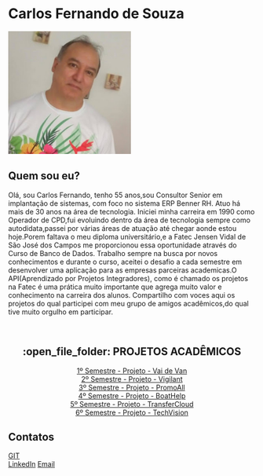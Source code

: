 # Carlos Fernando de Souza

<img src="https://github.com/CarlosSouza87/Portfolio-Fatec/blob/main/vv.jpg" height="250" width="250"/>

## Quem sou eu?

   Olá, sou Carlos Fernando, tenho 55 anos,sou Consultor Senior em implantação de sistemas, com foco no sistema ERP Benner RH.
   Atuo há mais de 30 anos na área de tecnologia.
   Iniciei minha carreira em 1990 como Operador de CPD,fui evoluindo dentro da área de tecnologia sempre como autodidata,passei por 
   várias áreas de atuação até chegar aonde estou hoje.Porem faltava o meu diploma universitário,e a Fatec Jensen Vidal de 
   São José dos Campos me proporcionou essa oportunidade através do Curso de Banco de Dados.
   Trabalho sempre na busca por novos conhecimentos e durante o curso, aceitei o desafio a cada semestre em desenvolver uma aplicação
   para as empresas parceiras academicas.O API(Aprendizado por Projetos Integradores), como é chamado os projetos na Fatec é uma prática 
   muito importante que agrega muito valor e conhecimento na carreira dos alunos.
  Compartilho com voces aqui os projetos do qual participei com meu grupo de amigos acadêmicos,do qual tive muito orgulho em participar.

<div align="center"><br> 
  <h2>:open_file_folder: PROJETOS ACADÊMICOS</h2> 
  
  <p>
    <a href="https://github.com/CarlosSouza87/Portfolio-Fatec/blob/main/Projetos/API_1.md">1º Semestre - Projeto - Vai de Van  </a><br>
    <a href="https://github.com/CarlosSouza87/Portfolio-Fatec/blob/main/Projetos/API_2.md">2º Semestre - Projeto - Vigilant   </a><br>
    <a href="https://github.com/CarlosSouza87/Portfolio-Fatec/blob/main/Projetos/API_3.md">3º Semestre - Projeto - PromoAll</a><br>
    <a href="https://github.com/CarlosSouza87/Portfolio-Fatec/blob/main/Projetos/API_4.md">4º Semestre - Projeto - BoatHelp</a><br>
    <a href="https://github.com/CarlosSouza87/Portfolio-Fatec/blob/main/Projetos/API_5.md">5º Semestre - Projeto - TransferCloud</a><br>
    <a href="https://github.com/CarlosSouza87/Portfolio-Fatec/blob/main/Projetos/API_6.md">6º Semestre - Projeto - TechVision</a>
  </p>
</div>


## Contatos 
<a href="https://github.com/CarlosSouza87">GIT</a><br>
<a href="https://www.linkedin.com/in/carlos-fernando-souza-94aa074b/">LinkedIn</a>
<a href="mailto:carlosfernandos1000@gmail.com">Email</a>

